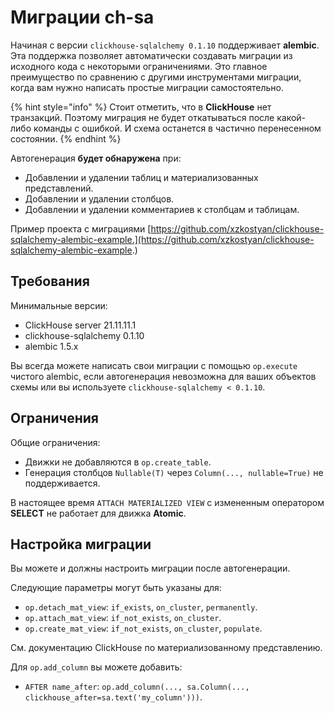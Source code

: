 # Миграции ch-sa

Начиная с версии `clickhouse-sqlalchemy 0.1.10` поддерживает **alembic**. Эта поддержка позволяет автоматически создавать миграции из исходного кода с некоторыми ограничениями. Это главное преимущество по сравнению с другими инструментами миграции, когда вам нужно написать простые миграции самостоятельно.

{% hint style="info" %}
Стоит отметить, что в **ClickHouse** нет транзакций. Поэтому миграция не будет откатываться после какой-либо команды с ошибкой. И схема останется в частично перенесенном состоянии.
{% endhint %}

Автогенерация **будет обнаружена** при:

* Добавлении и удалении таблиц и материализованных представлений.
* Добавлении и удалении столбцов.
* Добавлении и удалении комментариев к столбцам и таблицам.

Пример проекта с миграциями [https://github.com/xzkostyan/clickhouse-sqlalchemy-alembic-example.](https://github.com/xzkostyan/clickhouse-sqlalchemy-alembic-example.)

## Требования

Минимальные версии:

* ClickHouse server 21.11.11.1
* clickhouse-sqlalchemy 0.1.10
* alembic 1.5.x

Вы всегда можете написать свои миграции с помощью `op.execute` чистого alembic, если автогенерация невозможна для ваших объектов схемы или вы используете `clickhouse-sqlalchemy < 0.1.10`.

## Ограничения

Общие ограничения:

* Движки не добавляются в `op.create_table`.
* Генерация столбцов `Nullable(T)` через `Column(..., nullable=True)` не поддерживается.

В настоящее время `ATTACH MATERIALIZED VIEW` с измененным оператором **SELECT** не работает для движка **Atomic**.

## Настройка миграции

Вы можете и должны настроить миграции после автогенерации.

Следующие параметры могут быть указаны для:

* `op.detach_mat_view`: `if_exists`, `on_cluster`, `permanently`.
* `op.attach_mat_view`: `if_not_exists`, `on_cluster`.
* `op.create_mat_view`: `if_not_exists`, `on_cluster`, `populate`.

См. документацию ClickHouse по материализованному представлению.

Для `op.add_column` вы можете добавить:

* `AFTER name_after`: `op.add_column(..., sa.Column(..., clickhouse_after=sa.text('my_column')))`.
